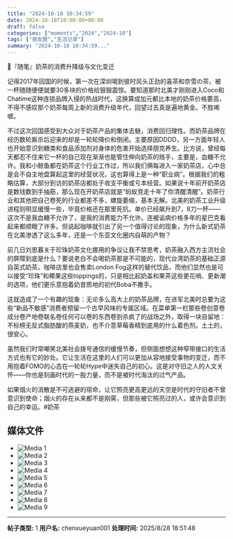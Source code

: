 ```yaml
---
title: "2024-10-18 10:34:59"
date: 2024-10-18T10:00:00+08:00
draft: false
categories: ["moments","2024","2024-10"]
tags: ["朋友圈","生活记录"]
summary: "2024-10-18 10:34:59..."
---
```


🧋『随笔』奶茶的消费升降级与文化变迁

记得2017年回国的时候，第一次在深圳喝到彼时风头正劲的喜茶和奈雪の茶，被一杯随随便便就要30多块的价格给狠狠震惊。要知道那时北美才刚刚进入Coco和Chatime这种连锁品牌入侵的热战时代，这换算成加元都比本地的奶茶价格要高，不得不感叹那个奶茶每周上新的消费升级年代，回望过去真是遍地黄金。不胜唏嘘。

不过这次回国感受到大众对于奶茶产品的集体去魅，消费回归理性。而奶茶品牌在经历数轮厮杀后迎来的却是一轮轮降价和倒闭。主要原因DDDD，另一方面年轻人也开始意识到糖类和食品添加剂对身体的危害开始选择朋克养生。比方说，曾经每天都忍不住来它一杯的自己现在渐渐也能管住伸向奶茶的贱手，主要是，血糖不允许。
​
​我和小鲸鱼都在奶茶这个行业工作过，所以我们俩每进入一家奶茶店，心中总是会不自主地盘算起这里的经营状况，这也算得上是一种“职业病”。根据我们的粗略估算，大部分到访的奶茶店都处于收支平衡或亏本经营。如果说十年前开奶茶店是数钱数到手抽筋，那么现在开奶茶店就是“蚂蚁竞走十年了你清醒清醒”。奶茶行业和其他把自己卷死的行业都差不多，螺旋萎缩，基本无解。
​
​北美的奶茶工业升级进程则明显缓慢一些，毕竟价格还在那里死抗。单价已经飙升到7，8刀一杯——这次不是我血糖不允许了，是我的消费能力不允许。连被诟病价格多年的星巴克看起来都顺眼了许多。但说起咖啡就引出了另一个值得讨论的现象，为什么新式奶茶在北美渗透了这么多年，还是一个东亚文化圈内自萌的产物？

前几日刘思暮关于珍珠奶茶文化挪用的争议让我不禁思考，奶茶融入西方主流社会的屏障到底是什么？要说老白不会喝奶茶那是不可能的，现代台湾奶茶的基础正源自英式奶茶。咖啡店里也会售卖London Fog这样的替代饮品，而他们显然也是可以接受“珍珠”和椰果这些toppings的，只是相比起奶盖和果茶这些更花哨、更新潮的选项，他们更乐意抱着奶昔质地的初代Boba不撒手。

这就造成了一个有趣的现象：无论多么高大上的奶茶品牌，在进军北美时总要为这些“新品不敏感”消费者预留一个古早风味的专属区域。在菜单第一栏那些卷创意卷成分卷产地卷联名卷任何可以卷的东西卷到杀疯了的战场之外，取得一块自留地：不标榜无反式脂肪酸的燕麦奶，也不介意草莓香精到底用的什么着色剂。土土的，很安心。

​虽然我们时常嘲笑北美社会拨号通信的缓慢节奏，但侧面想想这种窄带接口的生活方式也有它的妙处。它让生活在这里的人们可以更加从容地接受事物的变迁，而不用抱着FOMO的心态在一轮轮Hype中迷失自己的初心。这是对守旧之人的人文关怀——你也是刻画时代的一股力量，而不是被时代淘汰的过气产品。

如果烟火的消散是不可逃避的宿命，让它照亮更高更远的天空是时代的守旧者不曾意识到使命；烟火的存在从来都不是刚需，但那些被它照亮过的人，或许会意识到自己的幸运。
​
​#奶茶

## 媒体文件

- ![Media 1](/Moments/photos/2024-10-18/202410181034590.jpg)
- ![Media 2](/Moments/photos/2024-10-18/202410181034591.jpg)
- ![Media 3](/Moments/photos/2024-10-18/202410181034592.jpg)
- ![Media 4](/Moments/photos/2024-10-18/202410181034593.jpg)
- ![Media 5](/Moments/photos/2024-10-18/202410181034594.jpg)
- ![Media 6](/Moments/photos/2024-10-18/202410181034595.jpg)
- ![Media 7](/Moments/photos/2024-10-18/202410181034596.jpg)
- ![Media 8](/Moments/photos/2024-10-18/202410181034597.jpg)
- ![Media 9](/Moments/photos/2024-10-18/202410181034598.jpg)

---

**帖子类型:** 1
**用户名:** chenxueyuan001
**处理时间:** 2025/8/28 18:51:48